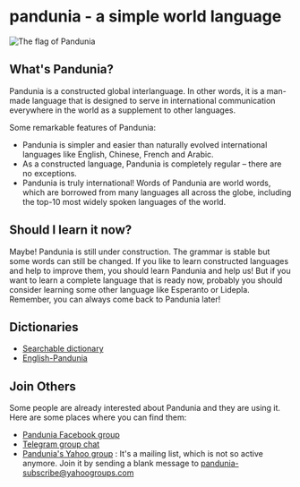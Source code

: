 pandunia - a simple world language
==================================

![](http://www.pandunia.info/kuvat/bandera.png "The flag of Pandunia")

## What's Pandunia?

Pandunia is a constructed global interlanguage. In other words, it is a man-made language that is designed to serve in international communication everywhere in the world as a supplement to other languages.

Some remarkable features of Pandunia:

- Pandunia is simpler and easier than naturally evolved international languages like English, Chinese, French and Arabic.
- As a constructed language, Pandunia is completely regular – there are no exceptions.
- Pandunia is truly international! Words of Pandunia are world words, which are borrowed from many languages all across the globe, including the top-10 most widely spoken languages of the world.

## Should I learn it now?

Maybe! Pandunia is still under construction. The grammar is stable but some words can still be changed. If you like to learn constructed languages and help to improve them, you should learn Pandunia and help us! But if you want to learn a complete language that is ready now, probably you should consider learning some other language like Esperanto or Lidepla. Remember, you can always come back to Pandunia later!

## Dictionaries

- [Searchable dictionary](tiddly.html)
- [English-Pandunia](english-pandunia.md)

## Join Others

Some people are already interested about Pandunia and they are using it. Here are some places where you can find them:

- [Pandunia Facebook group](http://www.facebook.com/groups/pandunia)
- [Telegram group chat](https://telegram.me/joinchat/Dhfgywdb7jonCD7DHCxuJw)
- [Pandunia's Yahoo group](https://groups.yahoo.com/neo/groups/pandunia/info) : It's a mailing list, which is not so active anymore. Join it by sending a blank message to pandunia-subscribe@yahoogroups.com

